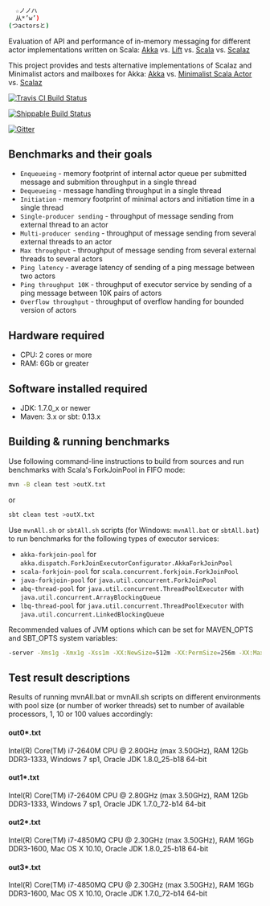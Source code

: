 ```sh
  ☆ノノハ
  从*’w’)
(つactorsと)
```

Evaluation of API and performance of in-memory messaging for different actor implementations written on Scala:
[Akka](https://github.com/akka/akka/blob/master/akka-actor/src/main/scala/akka/actor/Actor.scala) vs.
[Lift](https://github.com/lift/framework/blob/master/core/actor/src/main/scala/net/liftweb/actor/LiftActor.scala) vs.
[Scala](https://github.com/scala/scala/blob/master/src/actors/scala/actors/Actor.scala) vs.
[Scalaz](https://github.com/scalaz/scalaz/blob/master/core/src/main/scala/scalaz/concurrent/Actor.scala)

This project provides and tests alternative implementations of Scalaz and Minimalist actors and mailboxes for Akka:
[Akka](https://github.com/plokhotnyuk/actors/blob/master/src/test/scala/akka/dispatch/Mailboxes.scala) vs.
[Minimalist Scala Actor](https://gist.github.com/viktorklang/2362563) vs.
[Scalaz](https://github.com/plokhotnyuk/actors/blob/master/src/test/scala/scalaz/concurrent/Actor2.scala)

[![Travis CI Build Status](https://secure.travis-ci.org/plokhotnyuk/actors.png)](http://travis-ci.org/plokhotnyuk/actors)

[![Shippable Build Status](https://api.shippable.com/projects/54131ace814f6b1f6a9fb4dc/badge?branchName=master)](https://app.shippable.com/projects/54131ace814f6b1f6a9fb4dc/builds)

[![Gitter](https://badges.gitter.im/Join%20Chat.svg)](https://gitter.im/plokhotnyuk/actors?utm_source=badge&utm_medium=badge&utm_campaign=pr-badge&utm_content=badge)

## Benchmarks and their goals

* `Enqueueing` - memory footprint of internal actor queue per submitted message and submition throughput in a single thread
* `Dequeueing` - message handling throughput in a single thread
* `Initiation` - memory footprint of minimal actors and initiation time in a single thread
* `Single-producer sending` - throughput of message sending from external thread to an actor
* `Multi-producer sending` - throughput of message sending from several external threads to an actor
* `Max throughput` - throughput of message sending from several external threads to several actors
* `Ping latency` - average latency of sending of a ping message between two actors
* `Ping throughput 10K` - throughput of executor service by sending of a ping message between 10K pairs of actors
* `Overflow throughput` - throughput of overflow handing for bounded version of actors

## Hardware required
- CPU: 2 cores or more
- RAM: 6Gb or greater

## Software installed required
- JDK: 1.7.0_x or newer
- Maven: 3.x or sbt: 0.13.x

## Building & running benchmarks
Use following command-line instructions to build from sources and run benchmarks with Scala's ForkJoinPool in FIFO mode:
```sh
mvn -B clean test >outX.txt
```
or
```sh
sbt clean test >outX.txt
```

Use `mvnAll.sh` or `sbtAll.sh` scripts (for Windows: `mvnAll.bat` or `sbtAll.bat`) to run benchmarks for the following types of executor services:
- `akka-forkjoin-pool` for `akka.dispatch.ForkJoinExecutorConfigurator.AkkaForkJoinPool`
- `scala-forkjoin-pool` for `scala.concurrent.forkjoin.ForkJoinPool`
- `java-forkjoin-pool` for `java.util.concurrent.ForkJoinPool`
- `abq-thread-pool` for `java.util.concurrent.ThreadPoolExecutor` with `java.util.concurrent.ArrayBlockingQueue`
- `lbq-thread-pool` for `java.util.concurrent.ThreadPoolExecutor` with `java.util.concurrent.LinkedBlockingQueue`

Recommended values of JVM options which can be set for MAVEN_OPTS and SBT_OPTS system variables:

```sh
-server -Xms1g -Xmx1g -Xss1m -XX:NewSize=512m -XX:PermSize=256m -XX:MaxPermSize=256m -XX:+TieredCompilation -XX:+UseG1GC -XX:+UseNUMA -XX:-UseBiasedLocking -XX:+AlwaysPreTouch
```

## Test result descriptions
Results of running mvnAll.bat or mvnAll.sh scripts on different environments with pool size (or number of worker threads)
set to number of available processors, 1, 10 or 100 values accordingly:

#### out0*.txt
Intel(R) Core(TM) i7-2640M CPU @ 2.80GHz (max 3.50GHz), RAM 12Gb DDR3-1333, Windows 7 sp1, Oracle JDK 1.8.0_25-b18 64-bit

#### out1*.txt
Intel(R) Core(TM) i7-2640M CPU @ 2.80GHz (max 3.50GHz), RAM 12Gb DDR3-1333, Windows 7 sp1, Oracle JDK 1.7.0_72-b14 64-bit

#### out2*.txt
Intel(R) Core(TM) i7-4850MQ CPU @ 2.30GHz (max 3.50GHz), RAM 16Gb DDR3-1600, Mac OS X 10.10, Oracle JDK 1.8.0_25-b18 64-bit

#### out3*.txt
Intel(R) Core(TM) i7-4850MQ CPU @ 2.30GHz (max 3.50GHz), RAM 16Gb DDR3-1600, Mac OS X 10.10, Oracle JDK 1.7.0_72-b14 64-bit
